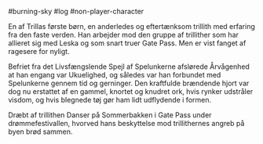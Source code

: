 #burning-sky #log #non-player-character

En af Trillas første børn, en anderledes og eftertænksom trillith med erfaring fra den faste verden. Han arbejder mod den gruppe af trillither som har allieret sig med Leska og som snart truer Gate Pass. Men er vist fanget af ragesere for nyligt.
Befriet fra det Livsfængslende Spejl af Spelunkerne afslørede Årvågenhed at han engang var Ukuelighed, og således var han forbundet med Spelunkerne gennem tid og gerninger. Den kraftfulde brændende hjort var dog nu erstattet af en gammel, knortet og knudret ork, hvis rynker udstråler visdom, og hvis blegnede tøj gør ham lidt udflydende i formen.
Dræbt af trillithen Danser på Sommerbakken i Gate Pass under drømmefestivallen, hvorved hans beskyttelse mod trillithernes angreb på byen brød sammen.
